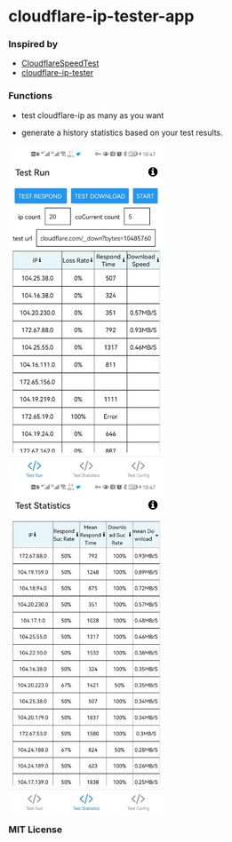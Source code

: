 # cloudflare-ip-tester-app

### Inspired by

- [CloudflareSpeedTest](https://github.com/XIU2/CloudflareSpeedTest)
- [cloudflare-ip-tester](https://github.com/TulvL/cloudflare-ip-tester)

### Functions

- test cloudflare-ip as many as you want


- generate a history statistics based on your test results.

<div style="display: flex;flex-flow:row wrap;">
    <img src="./assets/images/test-run-min.jpg" height="600">
    <img src="./assets/images/test-statistics-min.jpg" height="600">
</div>

### MIT License